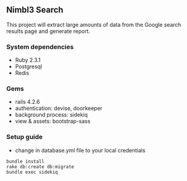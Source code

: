 ## Nimbl3 Search
This project will extract large amounts of data from the Google search results page and generate report.

### System dependencies
* Ruby 2.3.1
* Postgresql
* Redis

### Gems 
* rails 4.2.6
* authentication: devise, doorkeeper
* background process: sidekiq
* view & assets: bootstrap-sass

### Setup guide
* change in database.yml file to your local credentials

```console
bundle install
rake db:create db:migrate
bundle exec sidekiq 

```
